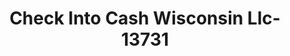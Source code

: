 ---
f_zip-code: 53566
f_state-code: WI
title: Check Into Cash Wisconsin Llc-13731
f_phone: 608-325-3776
f_city-only: Monroe
f_address: 120 8Th Street Ste 200 Monroe
f_location-unique-id: '13731'
slug: check-into-cash-wisconsin-llc-13731
updated-on: '2024-05-30T13:46:58.046Z'
created-on: '2024-05-30T13:36:59.803Z'
published-on: '2024-05-30T13:54:32.469Z'
f_city-state: cms/city/monroe-wi.md
f_company: cms/company/check-into-cash-wisconsin-llc.md
f_state: cms/state/wisconsin.md
layout: '[payday-loan].html'
tags: payday-loan
---